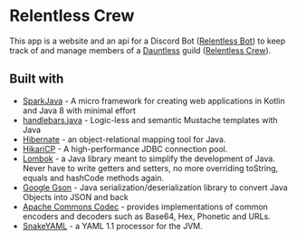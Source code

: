 # **Relentless Crew**

This app is a website and an api for a Discord Bot ([Relentless Bot](https://github.com/medicm/relentlessbot)) to keep track of and manage members of a [Dauntless](https://playdauntless.com/) guild ([Relentless Crew](http://relentlesscrew.xyz)).


## **Built with**
- [SparkJava](http://sparkjava.com/) - A micro framework for creating web applications in Kotlin and Java 8 with minimal effort
- [handlebars.java](https://github.com/jknack/handlebars.java) - Logic-less and semantic Mustache templates with Java 
- [Hibernate](http://hibernate.org/) - an object-relational mapping tool for Java. 
- [HikariCP](http://brettwooldridge.github.io/HikariCP/) - A high-performance JDBC connection pool.
- [Lombok](https://projectlombok.org/) - a Java library meant to simplify the development of Java. Never have to write getters and setters, no more overriding toString, equals and hashCode methods again.
- [Google Gson](https://github.com/google/gson) - Java serialization/deserialization library to convert Java Objects into JSON and back
- [Apache Commons Codec](https://commons.apache.org/proper/commons-codec/) - provides implementations of common encoders and decoders such as Base64, Hex, Phonetic and URLs.
- [SnakeYAML](https://bitbucket.org/asomov/snakeyaml/src/default/) - a YAML 1.1 processor for the JVM.
